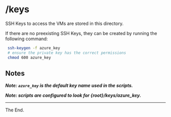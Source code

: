 # /keys

SSH Keys to access the VMs are stored in this directory.

If there are no preexisting SSH Keys, they can be created by running the following command:

````bash
 ssh-keygen -f azure_key
 # ensure the private key has the correct permissions
 chmod 600 azure_key
````

## Notes

**_Note: `azure_key` is the default key name used in the scripts._**

**_Note: scripts are configured to look for {root}/keys/azure_key._**


---
The End.

